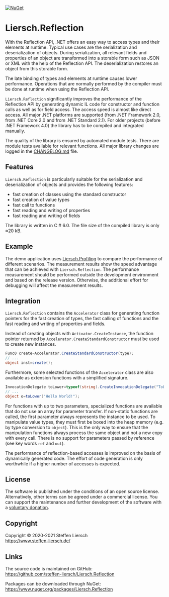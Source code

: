 [![NuGet](https://img.shields.io/nuget/v/Liersch.Reflection.svg)](https://www.nuget.org/packages/Liersch.Reflection)

# Liersch.Reflection

With the Reflection API, .NET offers an easy way to access types and their elements at runtime. Typical use cases are the serialization and deserialization of objects. During serialization, all relevant fields and properties of an object are transformed into a storable form such as JSON or XML with the help of the Reflection API. The deserialization restores an object from this storable form.

The late binding of types and elements at runtime causes lower performance. Operations that are normally performed by the compiler must be done at runtime when using the Reflection API.

`Liersch.Reflection` significantly improves the performance of the Reflection API by generating dynamic IL code for constructor and function calls as well as for field access. The access speed is almost like direct access. All major .NET platforms are supported (from .NET Framework 2.0, from .NET Core 2.0 and from .NET Standard 2.1). For older projects (before .NET Framework 4.0) the library has to be compiled and integrated manually.

The quality of the library is ensured by automated module tests. There are module tests available for relevant functions. All major library changes are logged in the [CHANGELOG.md](https://github.com/steffen-liersch/Liersch.Reflection/blob/main/CHANGELOG.md) file.

## Features

`Liersch.Reflection` is particularly suitable for the serialization and deserialization of objects and provides the following features:

- fast creation of classes using the standard constructor
- fast creation of value types
- fast call to functions
- fast reading and writing of properties
- fast reading and writing of fields

The library is written in C # 6.0. The file size of the compiled library is only ≈20 kB.

## Example

The demo application uses [Liersch.Profiling](https://github.com/steffen-liersch/Liersch.Profiling) to compare the performance of different scenarios. The measurement results show the speed advantage that can be achieved with `Liersch.Reflection`. The performance measurement should be performed outside the development environment and based on the release version. Otherwise, the additional effort for debugging will affect the measurement results.

## Integration

`Liersch.Reflection` contains the `Accelerator` class for generating function pointers for the fast creation of types, the fast calling of functions and the fast reading and writing of properties and fields.

Instead of creating objects with `Activator.CreateInstance`, the function pointer returned by `Accelerator.CreateStandardConstructor` must be used to create new instances.

```cs
Func0 create=Accelerator.CreateStandardConstructor(type);
// ...
object inst=create();
```

Furthermore, some selected functions of the `Accelerator` class are also available as extension functions with a simplified signature.

```cs
InvocationDelegate toLower=typeof(string).CreateInvocationDelegate("ToLowerInvariant");
// ...
object o=toLower("Hello World!");
```

For functions with up to two parameters, specialized functions are available that do not use an array for parameter transfer. If non-static functions are called, the first parameter always represents the instance to be used. To manipulate value types, they must first be boxed into the heap memory (e.g. by type conversion to `object`). This is the only way to ensure that the manipulation functions always process the same object and not a new copy with every call. There is no support for parameters passed by reference (see key words `ref` and `out`).

The performance of reflection-based accesses is improved on the basis of dynamically generated code. The effort of code generation is only worthwhile if a higher number of accesses is expected.

## License

The software is published under the conditions of an open source license. Alternatively, other terms can be agreed under a commercial license. You can support the maintenance and further development of the software with a [voluntary donation](https://www.paypal.com/cgi-bin/webscr?cmd=_s-xclick&hosted_button_id=NVXEQCNGJFK92).

## Copyright

Copyright © 2020-2021 Steffen Liersch  
https://www.steffen-liersch.de/

## Links

The source code is maintained on GitHub:  
https://github.com/steffen-liersch/Liersch.Reflection

Packages can be downloaded through NuGet:  
https://www.nuget.org/packages/Liersch.Reflection
